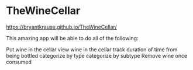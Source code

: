 # TheWineCellar

 https://bryantkrause.github.io/TheWineCellar/

 This amazing app will be able to do all of the following:

Put wine in the cellar
view wine in the cellar
track duration of time from being bottled
categorize by type
categorize by subtype
Remove wine once consumed
